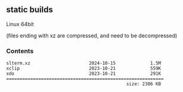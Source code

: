 ## static builds

Linux 64bit

(files ending with xz are compressed, and need to be decompressed)


### Contents

```
slterm.xz                      2024-10-15             1.5M
xclip                          2023-10-21             559K
xdo                            2023-10-21             291K
===========================================================
                                             size: 2386 KB
```
